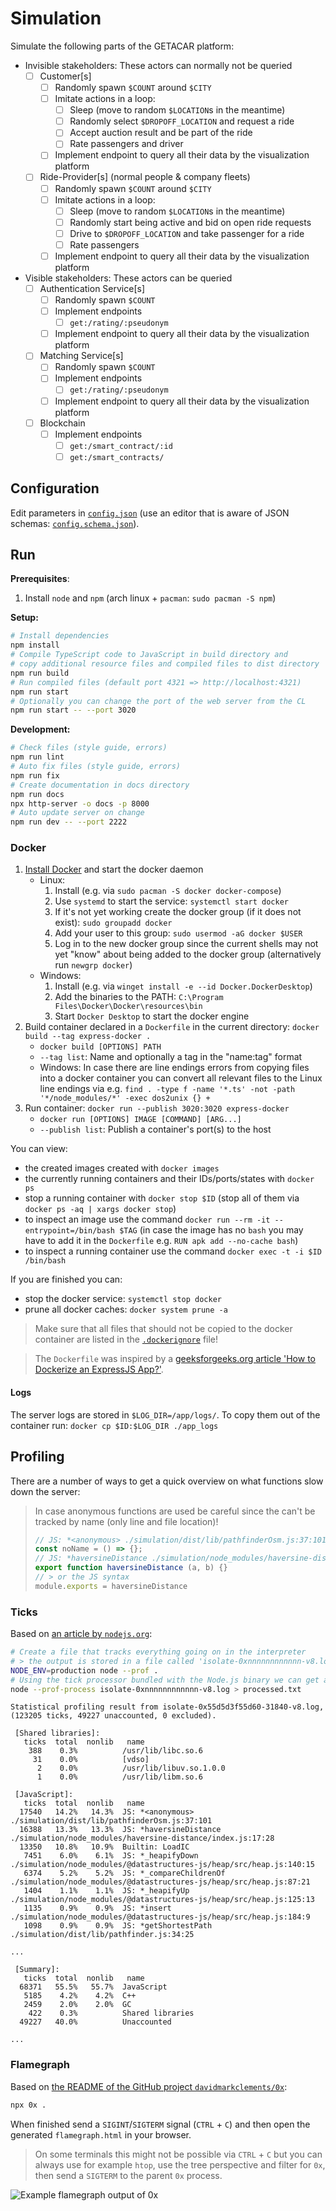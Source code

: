 # Simulation

Simulate the following parts of the GETACAR platform:

- Invisible stakeholders: These actors can normally not be queried
  - [ ] Customer[s]
    - [ ] Randomly spawn `$COUNT` around `$CITY`
    - [ ] Imitate actions in a loop:
      - [ ] Sleep (move to random `$LOCATION`s in the meantime)
      - [ ] Randomly select `$DROPOFF_LOCATION` and request a ride
      - [ ] Accept auction result and be part of the ride
      - [ ] Rate passengers and driver
    - [ ] Implement endpoint to query all their data by the visualization platform
  - [ ] Ride-Provider[s] (normal people & company fleets)
    - [ ] Randomly spawn `$COUNT` around `$CITY`
    - [ ] Imitate actions in a loop:
      - [ ] Sleep (move to random `$LOCATION`s in the meantime)
      - [ ] Randomly start being active and bid on open ride requests
      - [ ] Drive to `$DROPOFF_LOCATION` and take passenger for a ride
      - [ ] Rate passengers
    - [ ] Implement endpoint to query all their data by the visualization platform
- Visible stakeholders: These actors can be queried
  - [ ] Authentication Service[s]
    - [ ] Randomly spawn `$COUNT`
    - [ ] Implement endpoints
      - [ ] `get:/rating/:pseudonym`
    - [ ] Implement endpoint to query all their data by the visualization platform
  - [ ] Matching Service[s]
    - [ ] Randomly spawn `$COUNT`
    - [ ] Implement endpoints
      - [ ] `get:/rating/:pseudonym`
    - [ ] Implement endpoint to query all their data by the visualization platform
  - [ ] Blockchain
    - [ ] Implement endpoints
      - [ ] `get:/smart_contract/:id`
      - [ ] `get:/smart_contracts/`

## Configuration

Edit parameters in [`config.json`](./config.json) (use an editor that is aware of JSON schemas: [`config.schema.json`](./config.schema.json)).

## Run

**Prerequisites**:

1. Install `node` and `npm` (arch linux + `pacman`: `sudo pacman -S npm`)

**Setup:**

```sh
# Install dependencies
npm install
# Compile TypeScript code to JavaScript in build directory and
# copy additional resource files and compiled files to dist directory
npm run build
# Run compiled files (default port 4321 => http://localhost:4321)
npm run start
# Optionally you can change the port of the web server from the CL
npm run start -- --port 3020
```

**Development:**

```sh
# Check files (style guide, errors)
npm run lint
# Auto fix files (style guide, errors)
npm run fix
# Create documentation in docs directory
npm run docs
npx http-server -o docs -p 8000
# Auto update server on change
npm run dev -- --port 2222
```

### Docker

1. [Install Docker](https://docs.docker.com/get-docker/) and start the docker daemon
   - Linux:
     1. Install (e.g. via `sudo pacman -S docker docker-compose`)
     2. Use `systemd` to start the service: `systemctl start docker`
     3. If it's not yet working create the docker group (if it does not exist): `sudo groupadd docker`
     4. Add your user to this group: `sudo usermod -aG docker $USER`
     5. Log in to the new docker group since the current shells may not yet "know" about being added to the docker group (alternatively run `newgrp docker`)
   - Windows:
     1. Install (e.g. via `winget install -e --id Docker.DockerDesktop`)
     2. Add the binaries to the PATH: `C:\Program Files\Docker\Docker\resources\bin`
     3. Start `Docker Desktop` to start the docker engine
2. Build container declared in a `Dockerfile` in the current directory: `docker build --tag express-docker .`
   - `docker build [OPTIONS] PATH`
   - `--tag list`: Name and optionally a tag in the "name:tag" format
   - Windows: In case there are line endings errors from copying files into a docker container you can convert all relevant files to the Linux line endings via e.g. `find . -type f -name '*.ts' -not -path '*/node_modules/*' -exec dos2unix {} +`
3. Run container: `docker run --publish 3020:3020 express-docker`
   - `docker run [OPTIONS] IMAGE [COMMAND] [ARG...]`
   - `--publish list`: Publish a container's port(s) to the host

You can view:

- the created images created with `docker images`
- the currently running containers and their IDs/ports/states with `docker ps`
- stop a running container with `docker stop $ID` (stop all of them via `docker ps -aq | xargs docker stop`)
- to inspect an image use the command `docker run --rm -it --entrypoint=/bin/bash $TAG`
  (in case the image has no `bash` you may have to add it in the `Dockerfile` e.g. `RUN apk add --no-cache bash`)
- to inspect a running container use the command `docker exec -t -i $ID /bin/bash`

If you are finished you can:

- stop the docker service: `systemctl stop docker`
- prune all docker caches: `docker system prune -a`

> Make sure that all files that should not be copied to the docker container are listed in the [`.dockerignore`](.dockerignore) file!

> The `Dockerfile` was inspired by a [geeksforgeeks.org article 'How to Dockerize an ExpressJS App?'](https://www.geeksforgeeks.org/how-to-dockerize-an-expressjs-app/).

#### Logs

The server logs are stored in `$LOG_DIR=/app/logs/`.
To copy them out of the container run: `docker cp $ID:$LOG_DIR ./app_logs`

## Profiling

There are a number of ways to get a quick overview on what functions slow down the server:

> In case anonymous functions are used be careful since the can't be tracked by name (only line and file location)!
>
> ```ts
> // JS: *<anonymous> ./simulation/dist/lib/pathfinderOsm.js:37:101
> const noName = () => {};
> // JS: *haversineDistance ./simulation/node_modules/haversine-distance/index.js:17:28
> export function haversineDistance (a, b) {}
> // > or the JS syntax
> module.exports = haversineDistance
> ```

### Ticks

Based on [an article by `nodejs.org`](https://nodejs.org/en/learn/getting-started/profiling):

```sh
# Create a file that tracks everything going on in the interpreter
# > the output is stored in a file called 'isolate-0xnnnnnnnnnnnn-v8.log'
NODE_ENV=production node --prof .
# Using the tick processor bundled with the Node.js binary we can get a summary
node --prof-process isolate-0xnnnnnnnnnnnn-v8.log > processed.txt
```

```text
Statistical profiling result from isolate-0x55d5d3f55d60-31840-v8.log, (123205 ticks, 49227 unaccounted, 0 excluded).

 [Shared libraries]:
   ticks  total  nonlib   name
    388    0.3%          /usr/lib/libc.so.6
     31    0.0%          [vdso]
      2    0.0%          /usr/lib/libuv.so.1.0.0
      1    0.0%          /usr/lib/libm.so.6

 [JavaScript]:
   ticks  total  nonlib   name
  17540   14.2%   14.3%  JS: *<anonymous> ./simulation/dist/lib/pathfinderOsm.js:37:101
  16388   13.3%   13.3%  JS: *haversineDistance ./simulation/node_modules/haversine-distance/index.js:17:28
  13350   10.8%   10.9%  Builtin: LoadIC
   7451    6.0%    6.1%  JS: *_heapifyDown ./simulation/node_modules/@datastructures-js/heap/src/heap.js:140:15
   6374    5.2%    5.2%  JS: *_compareChildrenOf ./simulation/node_modules/@datastructures-js/heap/src/heap.js:87:21
   1404    1.1%    1.1%  JS: *_heapifyUp ./simulation/node_modules/@datastructures-js/heap/src/heap.js:125:13
   1135    0.9%    0.9%  JS: *insert ./simulation/node_modules/@datastructures-js/heap/src/heap.js:184:9
   1098    0.9%    0.9%  JS: *getShortestPath ./simulation/dist/lib/pathfinder.js:34:25

...

 [Summary]:
   ticks  total  nonlib   name
  68371   55.5%   55.7%  JavaScript
   5185    4.2%    4.2%  C++
   2459    2.0%    2.0%  GC
    422    0.3%          Shared libraries
  49227   40.0%          Unaccounted

...
```

### Flamegraph

Based on [the README of the GitHub project `davidmarkclements/0x`](https://github.com/davidmarkclements/0x?tab=readme-ov-file):

```sh
npx 0x .
```

When finished send a `SIGINT`/`SIGTERM` signal (`CTRL` + `C`) and then open the generated `flamegraph.html` in your browser.

> On some terminals this might not be possible via `CTRL` + `C` but you can always use for example `htop`, use the tree perspective and filter for `0x`, then send a `SIGTERM` to the parent `0x` process.

![Example flamegraph output of `0x`](./res/flamegraph_example.png)
